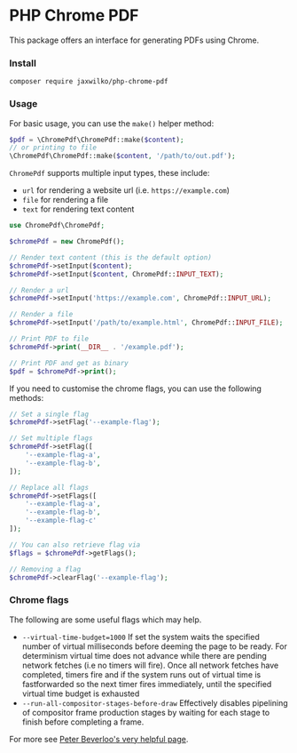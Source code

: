# PHP Chrome PDF

This package offers an interface for generating PDFs using Chrome.

### Install

```shell
composer require jaxwilko/php-chrome-pdf
```

### Usage

For basic usage, you can use the `make()` helper method:
```php
$pdf = \ChromePdf\ChromePdf::make($content);
// or printing to file
\ChromePdf\ChromePdf::make($content, '/path/to/out.pdf');
```

`ChromePdf` supports multiple input types, these include:
- `url` for rendering a website url (i.e. `https://example.com`)
- `file` for rendering a file
- `text` for rendering text content

```php
use ChromePdf\ChromePdf;

$chromePdf = new ChromePdf();

// Render text content (this is the default option)
$chromePdf->setInput($content);
$chromePdf->setInput($content, ChromePdf::INPUT_TEXT);

// Render a url
$chromePdf->setInput('https://example.com', ChromePdf::INPUT_URL);

// Render a file
$chromePdf->setInput('/path/to/example.html', ChromePdf::INPUT_FILE);

// Print PDF to file
$chromePdf->print(__DIR__ . '/example.pdf');

// Print PDF and get as binary
$pdf = $chromePdf->print();
```

If you need to customise the chrome flags, you can use the following methods:

```php
// Set a single flag
$chromePdf->setFlag('--example-flag');

// Set multiple flags
$chromePdf->setFlag([
    '--example-flag-a',
    '--example-flag-b',
]);

// Replace all flags
$chromePdf->setFlags([
    '--example-flag-a',
    '--example-flag-b',
    '--example-flag-c'
]);

// You can also retrieve flag via
$flags = $chromePdf->getFlags();

// Removing a flag
$chromePdf->clearFlag('--example-flag');
```

### Chrome flags

The following are some useful flags which may help.

- `--virtual-time-budget=1000` If set the system waits the specified number of virtual milliseconds before deeming the page to be ready. For determinism virtual time does not advance while there are pending network fetches (i.e no timers will fire). Once all network fetches have completed, timers fire and if the system runs out of virtual time is fastforwarded so the next timer fires immediately, until the specified virtual time budget is exhausted
- `--run-all-compositor-stages-before-draw` Effectively disables pipelining of compositor frame production stages by waiting for each stage to finish before completing a frame.

For more see [Peter Beverloo's very helpful page](https://peter.sh/experiments/chromium-command-line-switches/).